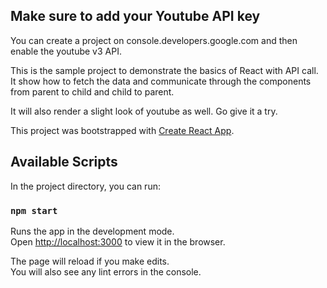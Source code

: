 ## Make sure to add your Youtube API key
You can create a project on console.developers.google.com and then enable the youtube v3 API. 

This is the sample project to demonstrate the basics of React with API call. It show how to fetch the data and communicate through the components from parent to child and child to parent. 

It will also render a slight look of youtube as well. Go give it a try.

This project was bootstrapped with [Create React App](https://github.com/facebook/create-react-app).

## Available Scripts

In the project directory, you can run:

### `npm start`

Runs the app in the development mode.<br />
Open [http://localhost:3000](http://localhost:3000) to view it in the browser.

The page will reload if you make edits.<br />
You will also see any lint errors in the console.


